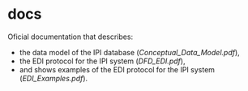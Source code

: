 # docs

Oficial documentation that describes:

 - the data model of the IPI database (*Conceptual_Data_Model.pdf*), 
 - the EDI protocol for the IPI system (*DFD_EDI.pdf*), 
 - and shows examples of the EDI protocol for the IPI system (*EDI_Examples.pdf*).
